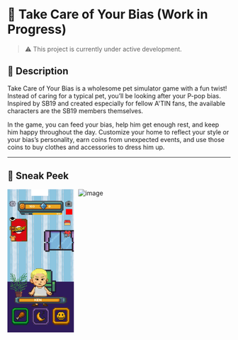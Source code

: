 # 🚧 Take Care of Your Bias (Work in Progress)

> ⚠️ This project is currently under active development.

## 📌 Description

Take Care of Your Bias is a wholesome pet simulator game with a fun twist! Instead of caring for a typical pet, you’ll be looking after your P-pop bias. Inspired by SB19 and created especially for fellow A'TIN fans, the available characters are the SB19 members themselves.

In the game, you can feed your bias, help him get enough rest, and keep him happy throughout the day. Customize your home to reflect your style or your bias’s personality, earn coins from unexpected events, and use those coins to buy clothes and accessories to dress him up.

---

## 👀 Sneak Peek

<div style="display: flex; gap: 10px; flex-wrap: nowrap; overflow-x: auto;">

  <img src="https://github.com/httparch/TCOYB/blob/main/sb19/screenshot-2025-07-04-13-41-52.png" alt="Screenshot 1" width="150" />
  <img width="150" alt="image" src="https://github.com/user-attachments/assets/9cb4dc3b-eb8d-4d4e-a904-fa042b6e2816" />

</div>

